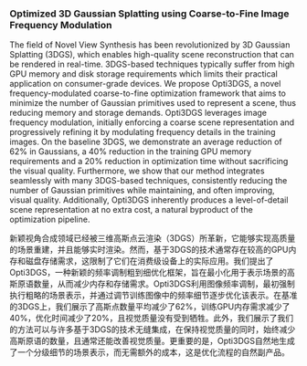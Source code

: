 ### Optimized 3D Gaussian Splatting using Coarse-to-Fine Image Frequency Modulation

The field of Novel View Synthesis has been revolutionized by 3D Gaussian Splatting (3DGS), which enables high-quality scene reconstruction that can be rendered in real-time. 3DGS-based techniques typically suffer from high GPU memory and disk storage requirements which limits their practical application on consumer-grade devices. We propose Opti3DGS, a novel frequency-modulated coarse-to-fine optimization framework that aims to minimize the number of Gaussian primitives used to represent a scene, thus reducing memory and storage demands. Opti3DGS leverages image frequency modulation, initially enforcing a coarse scene representation and progressively refining it by modulating frequency details in the training images. On the baseline 3DGS, we demonstrate an average reduction of 62% in Gaussians, a 40% reduction in the training GPU memory requirements and a 20% reduction in optimization time without sacrificing the visual quality. Furthermore, we show that our method integrates seamlessly with many 3DGS-based techniques, consistently reducing the number of Gaussian primitives while maintaining, and often improving, visual quality. Additionally, Opti3DGS inherently produces a level-of-detail scene representation at no extra cost, a natural byproduct of the optimization pipeline.

新颖视角合成领域已经被三维高斯点云渲染（3DGS）所革新，它能够实现高质量的场景重建，并且能够实时渲染。然而，基于3DGS的技术通常存在较高的GPU内存和磁盘存储需求，这限制了它们在消费级设备上的实际应用。我们提出了Opti3DGS，一种新颖的频率调制粗到细优化框架，旨在最小化用于表示场景的高斯原语数量，从而减少内存和存储需求。Opti3DGS利用图像频率调制，最初强制执行粗略的场景表示，并通过调节训练图像中的频率细节逐步优化该表示。在基准的3DGS上，我们展示了高斯点数量平均减少了62%，训练GPU内存需求减少了40%，优化时间减少了20%，且视觉质量没有受到牺牲。此外，我们展示了我们的方法可以与许多基于3DGS的技术无缝集成，在保持视觉质量的同时，始终减少高斯原语的数量，且通常还能改善视觉质量。更重要的是，Opti3DGS自然地生成了一个分级细节的场景表示，而无需额外的成本，这是优化流程的自然副产品。
